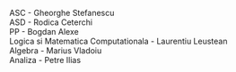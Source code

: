 ASC - Gheorghe Stefanescu \
ASD - Rodica Ceterchi \
PP - Bogdan Alexe  \
Logica si Matematica Computationala - Laurentiu Leustean \
Algebra - Marius Vladoiu \
Analiza - Petre Ilias
